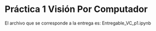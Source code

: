 # Práctica 1 Visión Por Computador

El archivo que se corresponde a la entrega es: Entregable_VC_p1.ipynb